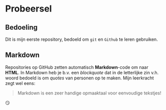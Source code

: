 # Probeersel

## Bedoeling
Dit is mijn eerste repository, bedoeld om `git` en `Github` te leren gebruiken.

## Markdown
Repositories op GitHub zetten automatisch **Markdown**-code om naar 
**HTML**.
In Markdown heb je b.v. een *blockquote* dat in de letterlijke zin v.h. 
woord bedoeld is om *quotes* van personen op te maken.
Mijn leerkracht zegt wel eens:
> Markdown is een zeer handige opmaaktaal voor eenvoudige tekstjes!

:smirk:
